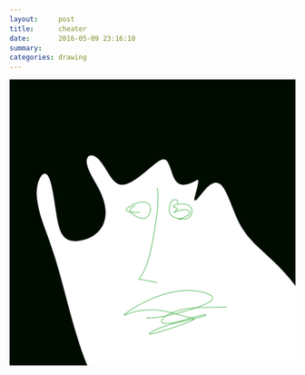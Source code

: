 ```yaml
---
layout:     post
title:      cheater
date:       2016-05-09 23:16:10
summary:    
categories: drawing
---
```

![cheater](/images/diary/cheater.png "hate to be dishonest")
